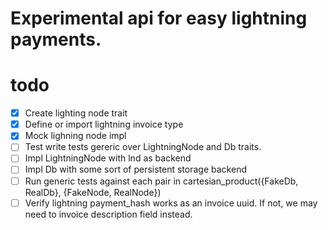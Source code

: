# Experimental api for easy lightning payments.

# todo

- [x] Create lighting node trait
- [x] Define or import lightning invoice type
- [x] Mock lighning node impl
- [ ] Test write tests gereric over LightningNode and Db traits.
- [ ] Impl LightningNode with lnd as backend
- [ ] Impl Db with some sort of persistent storage backend
- [ ] Run generic tests against each pair in cartesian_product({FakeDb, RealDb}, {FakeNode, RealNode})
- [ ] Verify lightning payment_hash works as an invoice uuid. If not, we may need to invoice description field instead.
